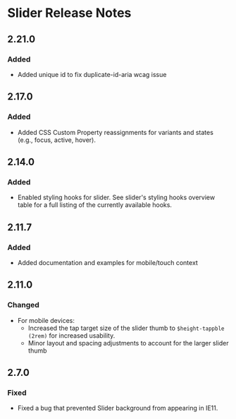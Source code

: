 <!-- Release notes authoring guidelines: http://keepachangelog.com/ -->

# Slider Release Notes

## 2.21.0

### Added

- Added unique id to fix duplicate-id-aria wcag issue

<!-- ## [Unreleased] -->

## 2.17.0

### Added

- Added CSS Custom Property reassignments for variants and states (e.g., focus, active, hover).

## 2.14.0

### Added

- Enabled styling hooks for slider. See slider's styling hooks overview table for a full listing of the currently available hooks.

## 2.11.7

### Added

- Added documentation and examples for mobile/touch context

## 2.11.0

### Changed

- For mobile devices:
  - Increased the tap target size of the slider thumb to `$height-tappble (2rem)` for increased usability.
  - Minor layout and spacing adjustments to account for the larger slider thumb

## 2.7.0

### Fixed

- Fixed a bug that prevented Slider background from appearing in IE11.
